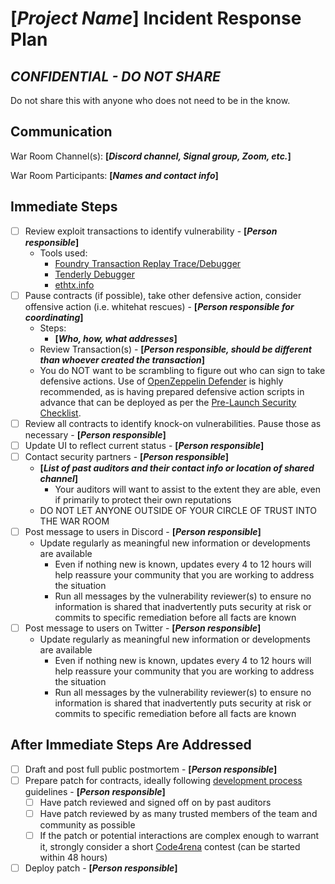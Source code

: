 

# **[*Project Name*]** Incident Response Plan

## *CONFIDENTIAL - DO NOT SHARE*
Do not share this with anyone who does not need to be in the know.
<!--
Bold + Italics + Square Brackets: Fields to be filled in
-->

## Communication

War Room Channel(s): **[*Discord channel, Signal group, Zoom, etc.*]**

War Room Participants: **[*Names and contact info*]**

## Immediate Steps

- [ ]  Review exploit transactions to identify vulnerability - **[*Person responsible*]**
    - Tools used:
        - [Foundry Transaction Replay Trace/Debugger](https://book.getfoundry.sh/reference/cast/cast-run.html#cast-run)
        - [Tenderly Debugger](https://dashboard.tenderly.co/tx/mainnet/0xf427afc17bd30a84f4b47dc2eaa176115cf28bdea1110245d3b0948ca3b6595c/debugger)
        - [ethtx.info](https://ethtx.info)
- [ ]  Pause contracts (if possible), take other defensive action, consider offensive action (i.e. whitehat rescues) - **[*Person responsible for coordinating*]**
    - Steps:
        - **[*Who, how, what addresses*]**
    - Review Transaction(s) - **[*Person responsible, **should be different than whoever created the transaction***]**
    - You do NOT want to be scrambling to figure out who can sign to take defensive actions. Use of [OpenZeppelin Defender](https://www.openzeppelin.com/defender) is highly recommended, as is having prepared defensive action scripts in advance that can be deployed as per the [Pre-Launch Security Checklist](https://github.com/nascentxyz/simple-security-toolkit/blob/main/pre-launch-security-checklist.md).
- [ ]  Review all contracts to identify knock-on vulnerabilities. Pause those as necessary - **[*Person responsible*]**
- [ ]  Update UI to reflect current status - **[*Person responsible*]**
- [ ]  Contact security partners - **[*Person responsible*]**
    - **[*List of past auditors and their contact info or location of shared channel*]**
        - Your auditors will want to assist to the extent they are able, even if primarily to protect their own reputations
    - DO NOT LET ANYONE OUTSIDE OF YOUR CIRCLE OF TRUST INTO THE WAR ROOM
- [ ]  Post message to users in Discord - **[*Person responsible*]**
    - Update regularly as meaningful new information or developments are available
        - Even if nothing new is known, updates every 4 to 12 hours will help reassure your community that you are working to address the situation
        - Run all messages by the vulnerability reviewer(s) to ensure no information is shared that inadvertently puts security at risk or commits to specific remediation before all facts are known
- [ ]  Post message to users on Twitter - **[*Person responsible*]**
    - Update regularly as meaningful new information or developments are available
        - Even if nothing new is known, updates every 4 to 12 hours will help reassure your community that you are working to address the situation
        - Run all messages by the vulnerability reviewer(s) to ensure no information is shared that inadvertently puts security at risk or commits to specific remediation before all facts are known

## After Immediate Steps Are Addressed

- [ ]  Draft and post full public postmortem - **[*Person responsible*]**
- [ ]  Prepare patch for contracts, ideally following [development process](development-process.md) guidelines - **[*Person responsible*]**
    - [ ]  Have patch reviewed and signed off on by past auditors
    - [ ]  Have patch reviewed by as many trusted members of the team and community as possible
    - [ ]  If the patch or potential interactions are complex enough to warrant it, strongly consider a short [Code4rena](https://code4rena.com/) contest (can be started within 48 hours)
- [ ]  Deploy patch - **[*Person responsible*]**

